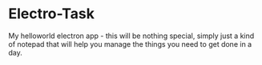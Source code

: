 # Electro-Task
My helloworld electron app - this will be nothing special, simply just a kind of notepad that will help you manage the things you need to get done in a day. 
